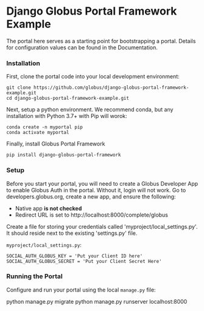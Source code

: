 # Django Globus Portal Framework Example

The portal here serves as a starting point for bootstrapping a portal. Details
for configuration values can be found in the Documentation.

### Installation 

First, clone the portal code into your local development environment:

    git clone https://github.com/globus/django-globus-portal-framework-example.git
    cd django-globus-portal-framework-example.git
   
Next, setup a python environment. We recommend conda, but any installation with
Python 3.7+ with Pip will worok:
 
    conda create -n myportal pip
    conda activate myportal
    
Finally, install Globus Portal Framework

    pip install django-globus-portal-framework
    
### Setup

Before you start your portal, you will need to create a Globus Developer App to enable
Globus Auth in the portal. Without it, login will not work. Go to developers.globus.org,
create a new app, and ensure the following:

* Native app **is not checked**
* Redirect URL is set to http://localhost:8000/complete/globus

Create a file for storing your credentials called 'myproject/local_settings.py'.
It should reside next to the existing 'settings.py' file.

`myproject/local_settings.py`:

    SOCIAL_AUTH_GLOBUS_KEY = 'Put your Client ID here'
    SOCIAL_AUTH_GLOBUS_SECRET = 'Put your Client Secret Here'

### Running the Portal

Configure and run your portal using the local `manage.py` file:

   python manage.py migrate
   python manage.py runserver localhost:8000